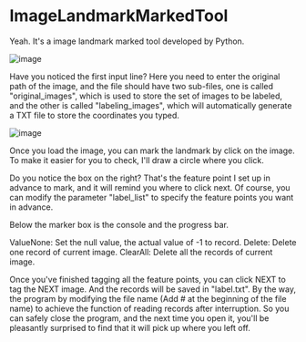 # ImageLandmarkMarkedTool

Yeah. It's a image landmark marked tool developed by Python.

![image](https://user-images.githubusercontent.com/88467925/135992898-9d664d95-18c8-4299-8733-1d383ba9b084.png)

Have you noticed the first input line? Here you need to enter the original path of the image, and the file should have two sub-files, one is called "original_images", which is used to store the set of images to be labeled, and the other is called "labeling_images", which will automatically generate a TXT file to store the coordinates you typed.

![image](https://user-images.githubusercontent.com/88467925/135995297-02ffdabc-eb36-4927-9c55-b830227890c5.png)

Once you load the image, you can mark the landmark by click on the image. To make it easier for you to check, I'll draw a circle where you click.

Do you notice the box on the right? That's the feature point I set up in advance to mark, and it will remind you where to click next. Of course, you can modify the parameter "label_list" to specify the feature points you want in advance.

Below the marker box is the console and the progress bar.

ValueNone: Set the null value, the actual value of -1 to record.
Delete: Delete one record of current image.
ClearAll: Delete all the records of current image.

Once you've finished tagging all the feature points, you can click NEXT to tag the NEXT image. And the records will be saved in "label.txt".
By the way, the program by modifying the file name (Add # at the beginning of the file name) to achieve the function of reading records after interruption.
So you can safely close the program, and the next time you open it, you'll be pleasantly surprised to find that it will pick up where you left off.
